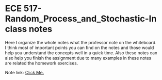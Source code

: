 # ECE 517- Random_Process_and_Stochastic-In class notes

Here I organize the whole notes what the professor note on the whiteboard. I think most of important points you can find on the notes and those would help you understand the concepts well in a quick time. Also these notes can also help you finish the assignment due to many examples in these notes are related the homework exercises. 

Note link:  [Click Me.](https://us.docs.wps.com/join/gth6n85)

